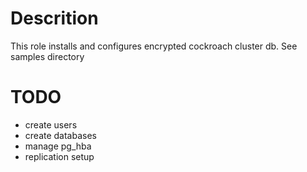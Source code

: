 # Descrition
This role installs and configures encrypted cockroach cluster db.
See samples directory



# TODO

* create users
* create databases
* manage pg_hba
* replication setup 